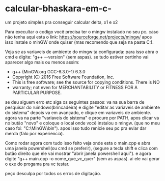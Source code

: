 # calcular-bhaskara-em-c-
um projeto simples pra conseguir calcular delta, x1 e x2 

Para execultar o codigo você precisa ter o mingw instalado no seu pc. caso não tenha aqui esta o link: https://sourceforge.net/projects/mingw/ apos isso instale o minGW onde quiser (mas recomendo que seja na pasta C:).

Veja se as variaveis de ambiente do mingw ta configurada: para isso abra o cmd e digite: "g++ --version" (sem aspas). se tudo estiver certinho vai aparecer algo mais ou menos assim:

* g++ (MinGW.org GCC-6.3.0-1) 6.3.0
* Copyright (C) 2016 Free Software Foundation, Inc.
* This is free software; see the source for copying conditions. There is NO
* warranty; not even for MERCHANTABILITY or FITNESS FOR A PARTICULAR PURPOSE.

se deu alguem erro etc siga os seguintes passos: va na sua barra de pesquisar do ruindows(brincadeira) e digite "editar as variaveis de ambiente do sistema" depois va em avançado, e clique em variaveis de ambiente. agora va na parte "variaveis do sistema" e procure por PATH, apos clicar va no butão "novo" e coloque o local onde você instalou o mingw. (que no meu caso foi: "C:\MinGW\bin"). apos isso tudo renicie seu pc pra eviar dar merda (falo por experiencia).

Como rodar agora com tudo isso feito veja onde esta o main.cpp e abra uma janela powershell(ou cmd se preferir), (segure a tecla shift e clica com butão direito que ele vai mostrar "abrir janela powershell aqui"). e agora digite "g++ main.cpp -o nome_que_vc_quer" (sem as aspas). ai ele vai gerar o exe do progama pra vc testar.

peço desculpa por todos os erros de digitação.
